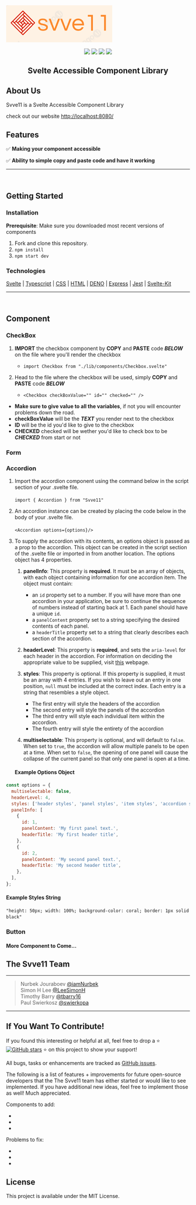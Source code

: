 ![](/src/img/Svve11%20Logo.png)

<p align="center">
  <img src="http`xs://img.shields.io/badge/License-MIT-green.svg" />
  <img src="https://img.shields.io/badge/PRs-welcome-brightgreen.svg?style=flat-square)](http://makeapullrequest.com"/>
  <img src="https://img.shields.io/badge/contributions-welcome-brightgreen.svg?style=flat)](https://github.com/dwyl/esta/issues"/>
  <img src="https://travis-ci.org/boennemann/badges.svg?branch=master" /> 
</p>

<h2 align="center"> Svelte Accessible Component Library </h2>

## About Us

Svve11 is a Svelte Accessible Component Library

check out our website [http://localhost:8080/](http://localhost:8080/)

## Features

✅ **Making your component accessible**

✅ **Ability to simple copy and paste code and have it working**

---

<br>

## Getting Started

### Installation

**Prerequisite**: Make sure you downloaded most recent versions of components

1. Fork and clone this repository.
2. `npm install`
3. `npm start dev`

### Technologies

[Svelte](https://svelte.dev/) | [Typescript](https://www.typescriptlang.org/) | [CSS](https://developer.mozilla.org/en-US/docs/Web/CSS) | [HTML](https://developer.mozilla.org/en-US/docs/Learn/Getting_started_with_the_web/HTML_basics) | [DENO](https://deno.com/deploy/docs) | [Express](https://expressjs.com/en/starter/installing.html) | [Jest](https://jestjs.io/) | [Svelte-Kit](https://kit.svelte.dev/docs/introduction)

---

<br>

## Component

### CheckBox

1. **IMPORT** the checkbox component by **COPY** and **PASTE** code **_BELOW_** on the file where you'll render the checkbox

   - `import Checkbox from "./lib/components/Checkbox.svelte"`

2. Head to the file where the checkbox will be used, simply **COPY** and **PASTE** code **_BELOW_**
   - `<Checkbox checkBoxValue="" id="" checked="" />`

- **Make sure to give value to all the variables**, if not you will encounter problems down the road.
- **checkBoxValue** will be the **_TEXT_** you render next to the checkbox
- **ID** will be the id you'd like to give to the checkbox
- **CHECKED** checked will be wether you'd like to check box to be **_CHECKED_** from start or not

### Form

### Accordion

1. Import the accordion component using the command below in the script section of your .svelte file. <br><br>
   `import { Accordion } from "Svve11"`

2. An accordion instance can be created by placing the code below in the body of your .svelte file. <br><br>
   `<Accordion options={options}/>`

3. To supply the accordion with its contents, an options object is passed as a prop to the accordion. This object can be created in the script section of the .svelte file or imported in from another location. The options object has 4 properties.

   1. **panelInfo**: This property is **required**. It must be an array of objects, with each object containing information for one accordion item. The object must contain:

      - an `id` property set to a number. If you will have more than one accordion in your application, be sure to continue the sequence of numbers instead of starting back at 1. Each panel should have a unique `id`.
      - a `panelContent` property set to a string specifying the desired contents of each panel.
      - a `headerTitle` property set to a string that clearly describes each section of the accordion.

   2. **headerLevel**: This property is **required**, and sets the `aria-level` for each header in the accordion. For information on deciding the appropriate value to be supplied, visit [this](https://developer.mozilla.org/en-US/docs/Web/Accessibility/ARIA/Attributes/aria-level) webpage.

   3. **styles**: This property is optional. If this property is supplied, it must be an array with 4 entries. If you wish to leave out an entry in one position, `null` must be included at the correct index. Each entry is a string that resembles a style object.

      - The first entry will style the headers of the accordion
      - The second entry will style the panels of the accordion
      - The third entry will style each individual item within the accordion.
      - The fourth entry will style the entirety of the accordion

   4. **multiselectable**: This property is optional, and will default to `false`. When set to `true`, the accordion will allow multiple panels to be open at a time. When set to `false`, the opening of one panel will cause the collapse of the current panel so that only one panel is open at a time.

   #### Example Options Object

```js
const options = {
  multiselectable: false,
  headerLevel: 4,
  styles: ['header styles', 'panel styles', 'item styles', 'accordion styles'],
  panelInfo: [
    {
      id: 1,
      panelContent: 'My first panel text.',
      headerTitle: 'My first header title',
    },
    {
      id: 2,
      panelContent: 'My second panel text.',
      headerTitle: 'My second header title',
    },
  ],
};
```

#### Example Styles String

`"height: 50px; width: 100%; background-color: coral; border: 1px solid black"`

### Button

#### More Component to Come...

## The Svve11 Team

<hr>

> Nurbek Jouraboev [@iamNurbek](https://github.com/iamNurbek) <br />
> Simon H Lee [@LeeSimonH](https://github.com/LeeSimonH) <br />
> Timothy Barry [@tbarry16](https://github.com/tbarry16) <br />
> Paul Swierkosz [@swierkopa](https://github.com/swierkopa) <br />

<hr>

## If You Want To Contribute!

If you found this interesting or helpful at all, feel free to drop a :star: [![GitHub stars](https://img.shields.io/github/stars/oslabs-beta/Svve11?style=social&label=Star&)](https://github.com/oslabs-beta/Svve11/stargazers) :star: on this project to show your support!

All bugs, tasks or enhancements are tracked as <a href="https://github.com/oslabs-beta/Svve11/issues">GitHub issues</a>.

The following is a list of features + improvements for future open-source developers that the The Svve11 team has either started or would like to see implemented. If you have additional new ideas, feel free to implement those as well! Much appreciated.

Components to add:

-
-
-

Problems to fix:

-
-
-

## License

This project is available under the MIT License.
